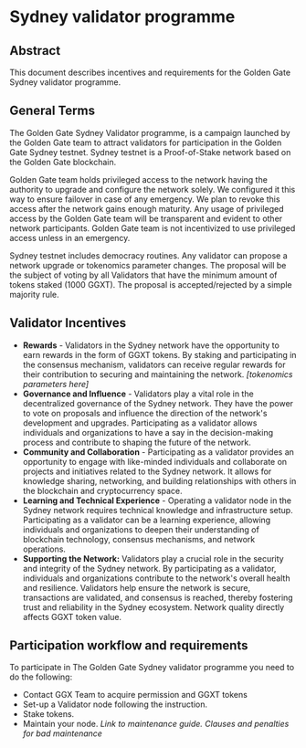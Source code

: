 # Sydney validator programme

## Abstract

This document describes incentives and requirements for the Golden Gate Sydney validator programme.

## General Terms

The Golden Gate Sydney Validator programme, is a campaign launched by the Golden Gate team to attract validators for participation in the Golden Gate Sydney testnet. Sydney testnet is a Proof-of-Stake network based on the Golden Gate blockchain.

Golden Gate team holds privileged access to the network having the authority to upgrade and configure the network solely. We configured it this way to ensure failover in case of any emergency. We plan to revoke this access after the network gains enough maturity. Any usage of privileged access by the Golden Gate team will be transparent and evident to other network participants. Golden Gate team is not incentivized to use privileged access unless in an emergency.

Sydney testnet includes democracy routines. Any validator can propose a network upgrade or tokenomics parameter changes. The proposal will be the subject of voting by all Validators that have the minimum amount of tokens staked (1000 GGXT). The proposal is accepted/rejected by a simple majority rule.

## Validator Incentives

* **Rewards** - Validators in the Sydney network have the opportunity to earn rewards in the form of GGXT tokens. By staking and participating in the consensus mechanism, validators can receive regular rewards for their contribution to securing and maintaining the network. _\[tokenomics parameters here]_
* **Governance and Influence** - Validators play a vital role in the decentralized governance of the Sydney network. They have the power to vote on proposals and influence the direction of the network's development and upgrades. Participating as a validator allows individuals and organizations to have a say in the decision-making process and contribute to shaping the future of the network.
* **Community and Collaboration** - Participating as a validator provides an opportunity to engage with like-minded individuals and collaborate on projects and initiatives related to the Sydney network. It allows for knowledge sharing, networking, and building relationships with others in the blockchain and cryptocurrency space.
* **Learning and Technical Experience** - Operating a validator node in the Sydney network requires technical knowledge and infrastructure setup. Participating as a validator can be a learning experience, allowing individuals and organizations to deepen their understanding of blockchain technology, consensus mechanisms, and network operations.
* **Supporting the Network:** Validators play a crucial role in the security and integrity of the Sydney network. By participating as a validator, individuals and organizations contribute to the network's overall health and resilience. Validators help ensure the network is secure, transactions are validated, and consensus is reached, thereby fostering trust and reliability in the Sydney ecosystem. Network quality directly affects GGXT token value.

## Participation workflow and requirements <a href="#participation-workflow-and-requirements" id="participation-workflow-and-requirements"></a>

To participate in The Golden Gate Sydney validator programme you need to do the following:

* Contact GGX Team to acquire permission and GGXT tokens
* Set-up a Validator node following the instruction.&#x20;
* Stake tokens.
* Maintain your node. _Link to maintenance guide. Clauses and penalties for bad maintenance_
